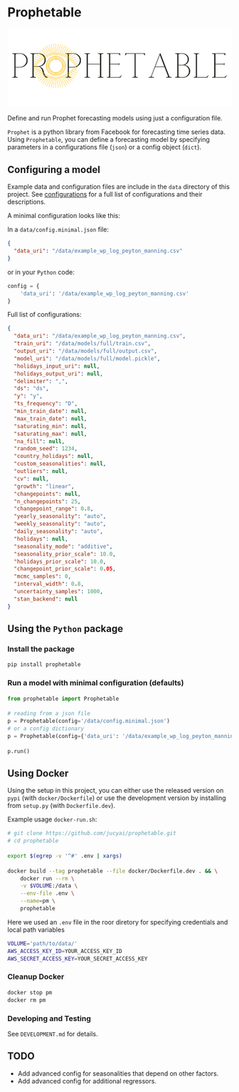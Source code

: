 # Prophetable

![image](https://raw.githubusercontent.com/jucyai/prophetable/dev/prophetable.png)

Define and run Prophet forecasting models using just a configuration file.

`Prophet` is a python library from Facebook for forecasting time series data. Using `Prophetable`,
you can define a forecasting model by specifying parameters in a configurations file (`json`) or a
config object (`dict`).

## Configuring a model

Example data and configuration files are include in the `data` directory of this project. See
[configurations](https://github.com/jucyai/prophetable/blob/master/doc/configurations.md) for a full list of
configurations and their descriptions.

A minimal configuration looks like this:

In a `data/config.minimal.json` file:

```json
{
  "data_uri": "/data/example_wp_log_peyton_manning.csv"
}
```

or in your `Python` code:

```python
config = {
    'data_uri': '/data/example_wp_log_peyton_manning.csv'
}
```

Full list of configurations:

```json
{
  "data_uri": "/data/example_wp_log_peyton_manning.csv",
  "train_uri": "/data/models/full/train.csv",
  "output_uri": "/data/models/full/output.csv",
  "model_uri": "/data/models/full/model.pickle",
  "holidays_input_uri": null,
  "holidays_output_uri": null,
  "delimiter": ",",
  "ds": "ds",
  "y": "y",
  "ts_frequency": "D",
  "min_train_date": null,
  "max_train_date": null,
  "saturating_min": null,
  "saturating_max": null,
  "na_fill": null,
  "random_seed": 1234,
  "country_holidays": null,
  "custom_seasonalities": null,
  "outliers": null,
  "cv": null,
  "growth": "linear",
  "changepoints": null,
  "n_changepoints": 25,
  "changepoint_range": 0.8,
  "yearly_seasonality": "auto",
  "weekly_seasonality": "auto",
  "daily_seasonality": "auto",
  "holidays": null,
  "seasonality_mode": "additive",
  "seasonality_prior_scale": 10.0,
  "holidays_prior_scale": 10.0,
  "changepoint_prior_scale": 0.05,
  "mcmc_samples": 0,
  "interval_width": 0.8,
  "uncertainty_samples": 1000,
  "stan_backend": null
}
```

## Using the `Python` package

### Install the package

```sh
pip install prophetable
```

### Run a model with minimal configuration (defaults)

```python
from prophetable import Prophetable

# reading from a json file
p = Prophetable(config='/data/config.minimal.json')
# or a config dictionary
p = Prophetable(config={'data_uri': '/data/example_wp_log_peyton_manning.csv'})

p.run()
```

## Using Docker

Using the setup in this project, you can either use the released version on `pypi` (with
`docker/Dockerfile`) or use the development version by installing from `setup.py` (with
`Dockerfile.dev`).

Example usage `docker-run.sh`:

```sh
# git clone https://github.com/jucyai/prophetable.git
# cd prophetable

export $(egrep -v '^#' .env | xargs)

docker build --tag prophetable --file docker/Dockerfile.dev . && \
    docker run --rm \
    -v $VOLUME:/data \
    --env-file .env \
    --name=pm \
    prophetable
```

Here we used an `.env` file in the roor diretory for specifying credentials and local path variables

```sh
VOLUME='path/to/data/'
AWS_ACCESS_KEY_ID=YOUR_ACCESS_KEY_ID
AWS_SECRET_ACCESS_KEY=YOUR_SECRET_ACCESS_KEY
```

### Cleanup Docker

```sh
docker stop pm
docker rm pm
```

### Developing and Testing

See `DEVELOPMENT.md` for details.

## TODO

- Add advanced config for seasonalities that depend on other factors.
- Add advanced config for additional regressors.
